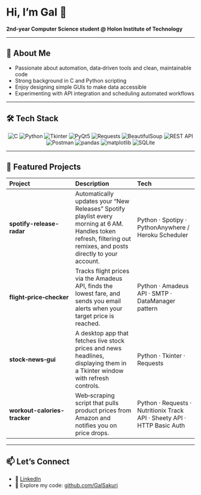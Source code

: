 # Hi, I’m Gal 👋

**2nd‑year Computer Science student @ Holon Institute of Technology**

---

## 🚀 About Me

- Passionate about automation, data‑driven tools and clean, maintainable code  
- Strong background in C and Python scripting  
- Enjoy designing simple GUIs to make data accessible
- Experimenting with API integration and scheduling automated workflows

---

## 🛠️ Tech Stack

<p align="center">
  <!-- Languages -->
  <img src="https://img.shields.io/badge/C-00599C?logo=c&logoColor=white" alt="C" />
  <img src="https://img.shields.io/badge/Python-3776AB?logo=python&logoColor=white" alt="Python" />

  <!-- GUI Frameworks -->
  <img src="https://img.shields.io/badge/Tkinter-FF6F00?logo=python&logoColor=white" alt="Tkinter" />
  <img src="https://img.shields.io/badge/PyQt5-41CD52?logo=qt&logoColor=white" alt="PyQt5" />

  <!-- HTTP & Scraping -->
  <img src="https://img.shields.io/badge/Requests-478778?logo=python&logoColor=white" alt="Requests" />
  <img src="https://img.shields.io/badge/BeautifulSoup-9F2B68?logo=python&logoColor=white" alt="BeautifulSoup" />

  <!-- API & Testing -->
  <img src="https://img.shields.io/badge/REST--API-000000?logo=rest&logoColor=white" alt="REST API" />
  <img src="https://img.shields.io/badge/Postman-FF6C37?logo=postman&logoColor=white" alt="Postman" />

  <!-- Data & Storage -->
  <img src="https://img.shields.io/badge/pandas-150458?logo=pandas&logoColor=white" alt="pandas" />
  <img src="https://img.shields.io/badge/matplotlib-11557C?logo=matplotlib&logoColor=white" alt="matplotlib" />
  <img src="https://img.shields.io/badge/SQLite-003B57?logo=sqlite&logoColor=white" alt="SQLite" />
</p>

---

## 🔭 Featured Projects

| Project | Description | Tech |
|:---|:---|:---|
| **spotify-release-radar** | Automatically updates your “New Releases” Spotify playlist every morning at 6 AM. Handles token refresh, filtering out remixes, and posts directly to your account. | Python · Spotipy · PythonAnywhere / Heroku Scheduler |
| **flight‑price‑checker** | Tracks flight prices via the Amadeus API, finds the lowest fare, and sends you email alerts when your target price is reached. | Python · Amadeus API · SMTP · DataManager pattern |
| **stock‑news‑gui** | A desktop app that fetches live stock prices and news headlines, displaying them in a Tkinter window with refresh controls. | Python · Tkinter · Requests |
| **workout-calories-tracker** | Web‑scraping script that pulls product prices from Amazon and notifies you on price drops. | Python · Requests · Nutritionix Track API · Sheety API · HTTP Basic Auth |

---

## 📫 Let’s Connect

- 🔗 [LinkedIn](https://www.linkedin.com/in/gal-sakuri/)  
- 📂 Explore my code: [github.com/GalSakuri](https://github.com/GalSakuri)  

